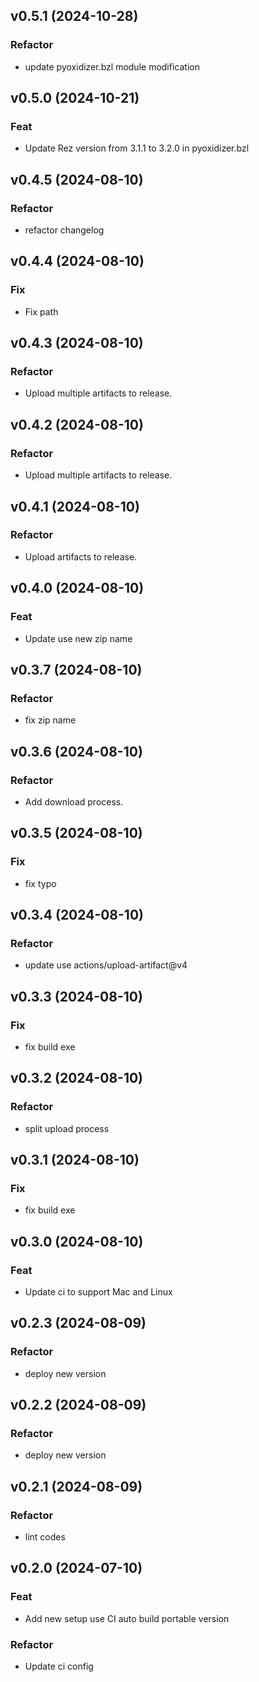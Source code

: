 ## v0.5.1 (2024-10-28)

### Refactor

- update pyoxidizer.bzl module modification

## v0.5.0 (2024-10-21)

### Feat

- Update Rez version from 3.1.1 to 3.2.0 in pyoxidizer.bzl

## v0.4.5 (2024-08-10)

### Refactor

- refactor changelog

## v0.4.4 (2024-08-10)

### Fix

- Fix path

## v0.4.3 (2024-08-10)

### Refactor

- Upload multiple artifacts to release.

## v0.4.2 (2024-08-10)

### Refactor

- Upload multiple artifacts to release.

## v0.4.1 (2024-08-10)

### Refactor

- Upload artifacts to release.

## v0.4.0 (2024-08-10)

### Feat

- Update use new zip name

## v0.3.7 (2024-08-10)

### Refactor

- fix zip name

## v0.3.6 (2024-08-10)

### Refactor

- Add download process.

## v0.3.5 (2024-08-10)

### Fix

- fix typo

## v0.3.4 (2024-08-10)

### Refactor

- update use actions/upload-artifact@v4

## v0.3.3 (2024-08-10)

### Fix

- fix build exe

## v0.3.2 (2024-08-10)

### Refactor

- split upload process

## v0.3.1 (2024-08-10)

### Fix

- fix build exe

## v0.3.0 (2024-08-10)

### Feat

- Update ci to support Mac and Linux

## v0.2.3 (2024-08-09)

### Refactor

- deploy new version

## v0.2.2 (2024-08-09)

### Refactor

- deploy new version

## v0.2.1 (2024-08-09)

### Refactor

- lint codes

## v0.2.0 (2024-07-10)

### Feat

- Add new setup use CI auto build portable version

### Refactor

- Update ci config
